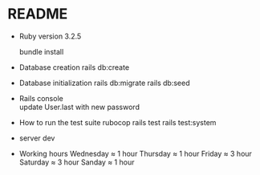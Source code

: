 # README

* Ruby version 3.2.5

  bundle install

* Database creation
  rails db:create
* Database initialization
  rails db:migrate
  rails db:seed
* Rails console  
  update User.last with new password
* How to run the test suite
  rubocop
  rails test
  rails test:system
* server
  dev
* Working hours
  Wednesday ≈ 1 hour
  Thursday ≈ 1 hour
  Friday ≈ 3 hour
  Saturday ≈ 3 hour
  Sanday ≈ 1 hour 
